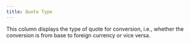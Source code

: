 ```yaml
---
title: Quote Type
---
```



This column displays the type of quote for conversion, i.e., whether  the conversion is from base to foreign currency or vice versa.
